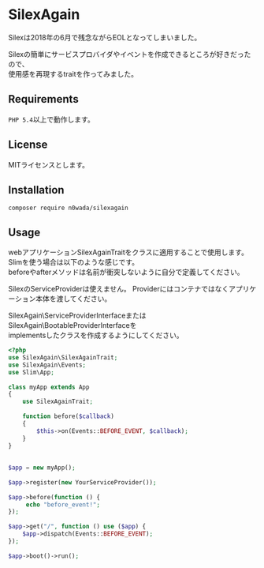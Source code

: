 # SilexAgain
Silexは2018年の6月で残念ながらEOLとなってしまいました。
    
Silexの簡単にサービスプロバイダやイベントを作成できるところが好きだったので、  
使用感を再現するtraitを作ってみました。

## Requirements
`PHP 5.4`以上で動作します。  

## License
MITライセンスとします。

## Installation
```
composer require n0wada/silexagain
```

## Usage
webアプリケーションSilexAgainTraitをクラスに適用することで使用します。
Slimを使う場合は以下のような感じです。   
beforeやafterメソッドは名前が衝突しないように自分で定義してください。
  
SilexのServiceProviderは使えません。
Providerにはコンテナではなくアプリケーション本体を渡してください。
    
SilexAgain\ServiceProviderInterfaceまたはSilexAgain\BootableProviderInterfaceを  
implementsしたクラスを作成するようにしてください。

```php
<?php
use SilexAgain\SilexAgainTrait;
use SilexAgain\Events;
use Slim\App;
  
class myApp extends App
{
    use SilexAgainTrait;
    
    function before($callback)
    {
        $this->on(Events::BEFORE_EVENT, $callback);
    }
}
 
 
$app = new myApp();
    
$app->register(new YourServiceProvider());
    
$app->before(function () {
     echo "before_event!";
});
    
$app->get("/", function () use ($app) {
    $app->dispatch(Events::BEFORE_EVENT);
});
    
$app->boot()->run();
```



